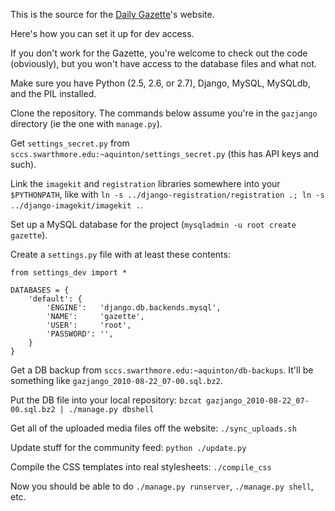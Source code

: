 This is the source for the [Daily Gazette](http://daily.swarthmore.edu)'s website.

Here's how you can set it up for dev access.

If you don't work for the Gazette, you're welcome to check out the code (obviously), but you won't have access to the database files and what not.

Make sure you have Python (2.5, 2.6, or 2.7), Django, MySQL, MySQLdb, and the PIL installed.

Clone the repository. The commands below assume you're in the `gazjango` directory (ie the one with `manage.py`).

Get `settings_secret.py` from `sccs.swarthmore.edu:~aquinton/settings_secret.py` (this has API keys and such).

Link the `imagekit` and `registration` libraries somewhere into your `$PYTHONPATH`, like with `ln -s ../django-registration/registration .; ln -s ../django-imagekit/imagekit .`.

Set up a MySQL database for the project (`mysqladmin -u root create gazette`).

Create a `settings.py` file with at least these contents:

    from settings_dev import *
    
    DATABASES = {
        'default': {
            'ENGINE':   'django.db.backends.mysql',
            'NAME':     'gazette',
            'USER':     'root',
            'PASSWORD': '',
        }
    }

Get a DB backup from `sccs.swarthmore.edu:~aquinton/db-backups`. It'll be something like `gazjango_2010-08-22_07-00.sql.bz2`.

Put the DB file into your local repository: `bzcat gazjango_2010-08-22_07-00.sql.bz2 | ./manage.py dbshell`

Get all of the uploaded media files off the website: `./sync_uploads.sh`

Update stuff for the community feed: `python ./update.py`

Compile the CSS templates into real stylesheets: `./compile_css`

Now you should be able to do `./manage.py runserver`, `./manage.py shell`, etc.

